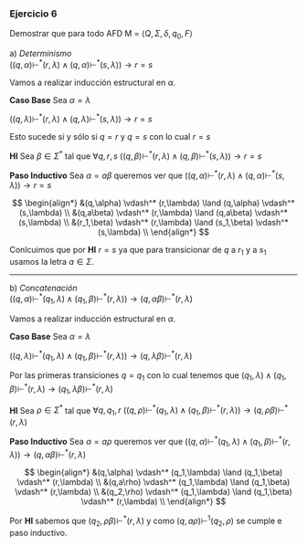 ### Ejercicio 6

Demostrar que para todo AFD M = $\langle Q, \Sigma, \delta, q_0, F\rangle$

a) *Determinismo*\
$((q,\alpha) \vdash^* (r,\lambda) \land (q,\alpha) \vdash^* (s,\lambda)) \rightarrow r = s$

Vamos a realizar inducción estructural en $\alpha$.

**Caso Base** Sea $\alpha = \lambda$

$((q,\lambda) \vdash^* (r,\lambda) \land (q,\lambda) \vdash^* (s,\lambda)) \rightarrow r = s$

Esto sucede si y sólo si $q = r$ y $q = s$ con lo cual $r = s$

**HI** Sea $\beta \in \Sigma^*$ tal que $\forall q,r,s$ $((q,\beta) \vdash^* (r,\lambda) \land (q,\beta) \vdash^* (s,\lambda)) \rightarrow r = s$ 

**Paso Inductivo** Sea $\alpha = a\beta$ queremos ver que $((q,\alpha) \vdash^* (r,\lambda) \land (q,\alpha) \vdash^* (s,\lambda)) \rightarrow r = s$

$$
\begin{align*}
&(q,\alpha) \vdash^* (r,\lambda) \land (q,\alpha) \vdash^* (s,\lambda) \\
&(q,a\beta) \vdash^* (r,\lambda) \land (q,a\beta) \vdash^* (s,\lambda) \\
&(r_1,\beta) \vdash^* (r,\lambda) \land (s_1,\beta) \vdash^* (s,\lambda) \\
\end{align*}
$$

Conlcuimos que por **HI** $r = s$ ya que para transicionar de $q$ a $r_1$ y a $s_1$ usamos la letra $a \in \Sigma$.

---
b) *Concatenación*\
$((q,\alpha) \vdash^* (q_1,\lambda) \land (q_1,\beta) \vdash^* (r,\lambda)) \rightarrow (q,\alpha\beta) \vdash^* (r,\lambda)$

Vamos a realizar inducción estructural en $\alpha$.

**Caso Base** Sea $\alpha = \lambda$

$((q,\lambda) \vdash^* (q_1,\lambda) \land (q_1,\beta) \vdash^* (r,\lambda)) \rightarrow (q,\lambda\beta) \vdash^* (r,\lambda)$

Por las primeras transiciones $q = q_1$ con lo cual tenemos que $(q_1,\lambda) \land (q_1,\beta) \vdash^* (r,\lambda) \rightarrow (q_1,\lambda\beta) \vdash^* (r,\lambda)$

**HI** Sea $\rho \in \Sigma^*$ tal que $\forall q,q_1,r$ $((q,\rho) \vdash^* (q_1,\lambda) \land (q_1,\beta) \vdash^* (r,\lambda)) \rightarrow (q,\rho\beta) \vdash^* (r,\lambda)$

**Paso Inductivo** Sea $\alpha = a\rho$ queremos ver que $((q,\alpha) \vdash^* (q_1,\lambda) \land (q_1,\beta) \vdash^* (r,\lambda)) \rightarrow (q,\alpha\beta) \vdash^* (r,\lambda)$

$$
\begin{align*}
&(q,\alpha) \vdash^* (q_1,\lambda) \land (q_1,\beta) \vdash^* (r,\lambda) \\
&(q,a\rho) \vdash^* (q_1,\lambda) \land (q_1,\beta) \vdash^* (r,\lambda) \\
&(q_2,\rho) \vdash^* (q_1,\lambda) \land (q_1,\beta) \vdash^* (r,\lambda) \\
\end{align*}
$$

Por **HI** sabemos que $(q_2,\rho\beta) \vdash^* (r,\lambda)$ y como $(q,a\rho) \vdash^1 (q_2,\rho)$ se cumple e paso inductivo.